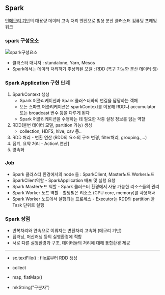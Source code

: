 ## Spark 

<u>인메모리 기반</u>의 대용량 데이터 고속 처리 엔진으로 범용 분산 클러스터 컴퓨팅 프레임워크

### spark 구성요소

![spark구성요소](https://user-images.githubusercontent.com/50945713/63816924-03958d00-c975-11e9-9a60-8b26bbecf097.png)

- 클러스터 매니저 : standalone, Yarn, Mesos
- Spark에서는 데이터 처리하기 추상화된 모델 ; RDD (복구 가능한 분산 데이터 셋)

### Spark Application  구현 단계

1. SparkContext 생성
   - Spark 어플리케이션과 Spark 클러스터와의 연결을 담당하는 객체
   - 모든 스파크 어플리케이션은 sparkContext를 이용해 RDD나 accumulator 또는 broadcast 변수 등을 다루게 된다
   - Spark 어플리케이션을 수행하는 데 필요한 각종 설정 정보를 담는 역할
2. RDD(불변 데이터 모델, partition 가능) 생성
   - collection, HDFS, hive, csv  등..
3. RDD 처리 - 변환 연산 (RDD의 요소의 구조 변경, filter처리, grouping.,...)
4. 집계, 요약 처리  - Action\ 연산]
5. 영속화

### Job

- Spark 클러스터 환경에서의 node 들 : SparkClient, Master노드 Worker노드
- SparkClient역할 - SparkApplication  배포 및 실행 요청
- Spark Master노드 역할 - Spark 클러스터 환경에서 사용 가능한 리소스들의 관리
- Spark Worker 노드 역할 - 할당받은 리소스 (CPU core, memory)를 사용해서
- Spark Worker 노드에서 실행되는 프로세스 - Executor는 RDD의 partition 을 Task 단위로 실행



### Spark 장점

- 반복처리와 연속으로 이뤄지는  변환처리 고속화 (메모리 기반)
- 딥러닝, 머신러닝 등의 실행환경에 적합
- 서로 다른 실행환경과 구조, 데이터들의 처리에 대해 통합환경 제공

---

- sc.textFile() 
  : file로부터 RDD 생성

- collect

- map, flatMap()

- mkString("구분자")